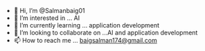 - 👋 Hi, I’m @Salmanbaig01
- 👀 I’m interested in ... AI 
- 🌱 I’m currently learning ... application development 
- 💞️ I’m looking to collaborate on ...AI and  application development 
- 📫 How to reach me ... baigsalman174@gmail.com

<!---
Salmanbaig01/Salmanbaig01 is a ✨ special ✨ repository because its `README.md` (this file) appears on your GitHub profile.
You can click the Preview link to take a look at your changes.
--->
